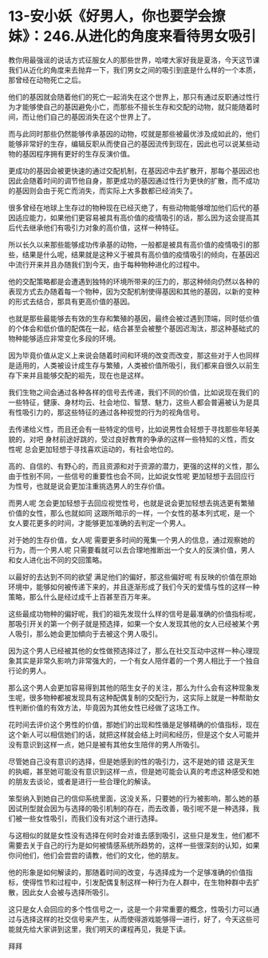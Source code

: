 # 13-安小妖《好男人，你也要学会撩妹》：246.从进化的角度来看待男女吸引

教你用最强谣的说话方式征服女人的那些世界，哈喽大家好我是夏洛，今天这节课我们从近化的角度来去抛弃一下，我们男女之间的吸引到底是什么样的一个本质，那曾经在动物死亡之后。

他们的基因就会随着他们的死亡一起消失在这个世界上，那只有通过反职通过性行为才能够使自己的基因避免小亡，而那些不擅长生存和交配的动物，就只能随着时间，而让他们自己的基因消失在这个世界上了。

而与此同时那些仍然能够传承基因的动物，哎就是那些被最优涉及成如此的，他们能够非常好的生存，编辑反职从而使自己的基因流传到现在，因此也可以说某些动物的基因程序拥有更好的生存反演价值。

更成功的基因会被更快速的通过交配机制，在基因迟中去扩散开，那每个基因迟也因此会随着时间的调节他自身，那更成功的基因通过性行为更快的扩散，而不成功的基因则会由于死亡而消失，而实际上大多数都已经消失了。

很多曾经在地球上生存过的物种现在已经灭绝了，有些动物能够增加他们后代的基因适应能力，如果他们更容易被具有高价值的疫情吸引的话，那么因为这会提高其后代去继承他们有吸引力对象的高价值，这样一种特征。

所以长久以来那些能够成功传承基的动物，一般都是被具有高价值的疫情吸引的那些，结果是什么呢，结果就是这种义于被具有高价值的疫情吸引的倾向，在基因迟中流行开来并且办随我们到今天，由于每种物种进化的过程中。

他的交配策略都是会遭遇到独特的环境所带来的压力的，那这种倾向仍然以各种的表现方式去办随着每一个物种，因为交配机制使得基因和其他的基因，以新的变种的形式去结合，那具有更高价值的基因。

也就是那些最能够去有效的生存和繁殖的基因，最终会被过遇到顶端，同时低价值的个体会和低价值的配偶在一起，结合甚至会被整个基因迟淘汰，那这种基础式的物种能够适应非常变化多段的环境。

因为毕竟价值从定义上来说会随着时间和环境的改变而改变，那这些对于人也同样是适用的，人类被设计成生存与繁殖，人类被价值所吸引，我们都来自很久以前生存下来并且能够交配的祖先，现在也是这样。

我们生物之间会通过各种各样的信号去传递，我们不同的价值，比如说现在我们的一些特征，健康、身材均云、社会地位、智慧、魅力，这些人都会普遍被认为是具有性吸引力的，那这些特征的通过各种视觉的行为的视角信号。

去传递给义性，而且还会有一些特定的信号，比如说男性会轻想于寻找那些年轻美貌的，对吧 身材前途好跳的，受过良好教育的争承的这样一些特知的义性，而女性呢 总会更加轻想于寻找喜欢运动的，有社会地位的。

高的、自信的、有野心的，而且资源和对于资源的潜力，更强的这样的义性，那么由于性别不同，一些信号的重要性也会不同，比如说女性呢 更加轻想于去回应行为性号，也就是说会更加注重挑选男人的生存价值。

而男人呢 怎会更加轻想于去回应视觉性号，也就是说会更加轻想去挑选更有繁殖价值的女性，那么也就如同 这跟所暗示的一样，一个女性的基本列式呢，是一个女人要花更多的时间，才能够更加准确的去判定一个男人。

对于她的生存价值，女人呢 需要更多时间的蒐集一个男人的信息，通过观察她的行为，而一个男人呢 只需要看就可以去合理地推断出一个女人的反演价值，男人和女人进化出不同的交回策略。

以最好的去达到不同的欲望 满足他们的偏好，那这些偏好呢 有反映的价值在原始环境中，能够如何被传递下来的，并且逐渐形成了我们今天的爱情与性的这样一种策略，那么什么是经过成千上百甚至百万年来。

这些最成功物种的偏好呢，我们的祖先发现什么样的信号是最准确的价值指标呢，那吸引开关的第一个例子就是预选择，如果一个女人发现其他的女人已经被某个男人吸引，那么她会更加傾向于去被这个男人吸引。

因为这个男人已经被其他的女性做预选择过了，那么在社交互动中这样一种心理现象其实是非常久影响力非常强大的，一个有女人陪伴着的一个男人相比于一个独自行论的男人。

那么这个男人会更加容易得到其他的陌生女子的关注，那么为什么会有这种现象发生呢，很多物种都被发现具有这种配偶复制的交配行为，这实际上就是一种帮助女性判断价值的有效方法，毕竟因为其他女性已经做了这场工作。

花时间去评价这个男性的价值，那她们的出现和性循是足够精确的价值指标，现在这个新人可以相信她们的话，就把这样就会结上时间和经历，但是这个女人可能并没有意识到这样一点，她只是被有其他女生陪伴的男人所吸引。

尽管她自己没有意识的选择，但是她感到的性的吸引力，这不是她的错 这是天生的执崛，甚至她可能没有意识到这样一点，但是她可能会认真的考虑这种感受和她的朋友去谈论，或者是进行一些合理化的解读。

笨型纳入到她自己的信仰系统里面，这没关系，只要她的行为被影响，那么她的基因试刑型就会因为与选择的吸引机制的存在，而去改善，吸引呢不是一种选择，我们被一些女性吸引，而我们没有对这个进行选择。

与这相似的就是女性没有选择在何时会对谁去感到吸引，这些只是发生，他们都不需要去关于自己的行为是如何被情感系统所趋势的，这样一些很深刻的认知，如果你问他们，他们会尝尝的请教，他们的文化，他的朋友。

他的形象是如何解读的，那随着时间的改变，与选择成为一个足够准确的价值指标，使得性节和过程中，引发配偶复制这样一种行为在人群中，在生物种群中去扩散，因此女人会被与选择所吸引。

这只是女人会回应的多个性信号之一，这是一个非常重要的概念，性吸引力可以通过与选择这样的社交信号来产生，从而使得游戏能够得一进行，好了，今天这些可能就先给大家讲到这里，我们明天的课程再见，我是下读。

拜拜
